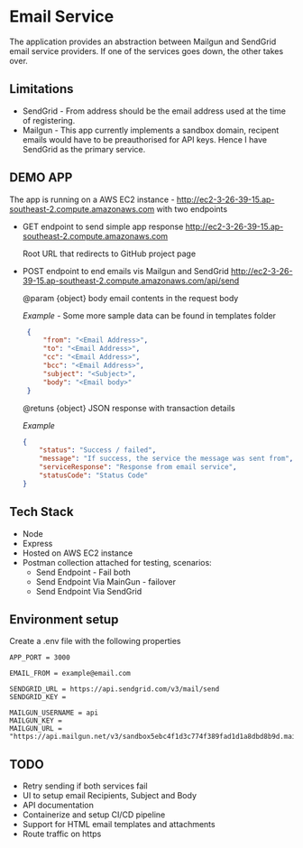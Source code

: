 # Email Service
The application provides an abstraction between Mailgun and SendGrid email service providers. If one of the services goes down, the other takes over.

## Limitations
- SendGrid - From address should be the email address used at the time of registering.
- Mailgun - This app currently implements a sandbox domain, recipent emails would have to be preauthorised for API keys. Hence I have SendGrid as the primary service.

## DEMO APP
The app is running on a AWS EC2 instance - http://ec2-3-26-39-15.ap-southeast-2.compute.amazonaws.com with two endpoints
- GET endpoint to send simple app response
    http://ec2-3-26-39-15.ap-southeast-2.compute.amazonaws.com
    
    Root URL that redirects to GitHub project page

- POST endpoint to end emails vis Mailgun and SendGrid
    http://ec2-3-26-39-15.ap-southeast-2.compute.amazonaws.com/api/send

   @param {object} body email contents in the request body 

   *Example* - Some more sample data can be found in templates folder

   ```json
    {
        "from": "<Email Address>",
        "to": "<Email Address>",
        "cc": "<Email Address>",
        "bcc": "<Email Address>",
        "subject": "<Subject>",
        "body": "<Email body>"
    }
   ```
   @retuns {object} JSON response with transaction details
   
   *Example*
   
    ```json
    {
        "status": "Success / failed",
        "message": "If success, the service the message was sent from",
        "serviceResponse": "Response from email service",
        "statusCode": "Status Code"
    }
    ```
## Tech Stack
- Node
- Express
- Hosted on AWS EC2 instance
- Postman collection attached for testing, scenarios:
    - Send Endpoint - Fail both
    - Send Endpoint Via MainGun - failover
    - Send Endpoint Via SendGrid
    
## Environment setup
Create a .env file with the following properties
```
APP_PORT = 3000

EMAIL_FROM = example@email.com

SENDGRID_URL = https://api.sendgrid.com/v3/mail/send
SENDGRID_KEY = 

MAILGUN_USERNAME = api
MAILGUN_KEY = 
MAILGUN_URL = "https://api.mailgun.net/v3/sandbox5ebc4f1d3c774f389fad1d1a8dbd8b9d.mailgun.org/messages"
```

## TODO
- Retry sending if both services fail
- UI to setup email Recipients, Subject and Body
- API documentation
- Containerize and setup CI/CD pipeline
- Support for HTML email templates and attachments
- Route traffic on https

